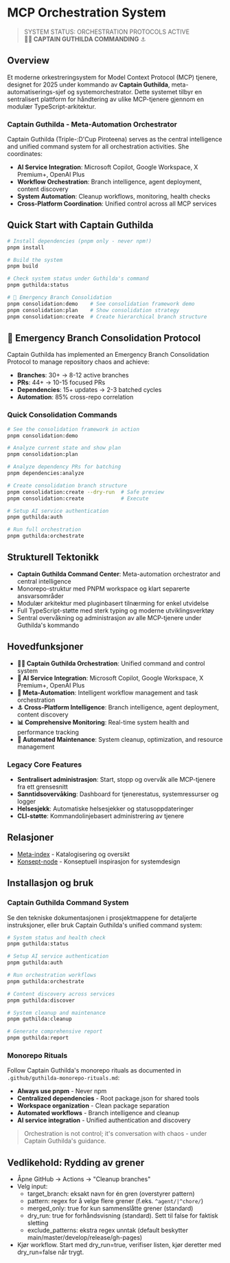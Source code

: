 # MCP Orchestration System

> SYSTEM STATUS: ORCHESTRATION PROTOCOLS ACTIVE  
> **🏴‍☠️ CAPTAIN GUTHILDA COMMANDING** ⚓

## Overview

Et moderne orkestreringsystem for Model Context Protocol (MCP) tjenere, designet for 2025 under kommando av **Captain Guthilda**, meta-automatiserings-sjef og systemorchestrator. Dette systemet tilbyr en sentralisert plattform for håndtering av ulike MCP-tjenere gjennom en modulær TypeScript-arkitektur.

### Captain Guthilda - Meta-Automation Orchestrator

Captain Guthilda (Triple-:D'Cup Piroteena) serves as the central intelligence and unified command system for all orchestration activities. She coordinates:

- **AI Service Integration**: Microsoft Copilot, Google Workspace, X Premium+, OpenAI Plus
- **Workflow Orchestration**: Branch intelligence, agent deployment, content discovery
- **System Automation**: Cleanup workflows, monitoring, health checks
- **Cross-Platform Coordination**: Unified control across all MCP services

## Quick Start with Captain Guthilda

```bash
# Install dependencies (pnpm only - never npm!)
pnpm install

# Build the system
pnpm build

# Check system status under Guthilda's command
pnpm guthilda:status

# 🚨 Emergency Branch Consolidation
pnpm consolidation:demo    # See consolidation framework demo
pnpm consolidation:plan    # Show consolidation strategy
pnpm consolidation:create  # Create hierarchical branch structure
```

## 🚨 Emergency Branch Consolidation Protocol

Captain Guthilda has implemented an Emergency Branch Consolidation Protocol to manage repository chaos and achieve:

- **Branches**: 30+ → 8-12 active branches
- **PRs**: 44+ → 10-15 focused PRs  
- **Dependencies**: 15+ updates → 2-3 batched cycles
- **Automation**: 85% cross-repo correlation

### Quick Consolidation Commands

```bash
# See the consolidation framework in action
pnpm consolidation:demo

# Analyze current state and show plan
pnpm consolidation:plan

# Analyze dependency PRs for batching
pnpm dependencies:analyze

# Create consolidation branch structure
pnpm consolidation:create --dry-run  # Safe preview
pnpm consolidation:create            # Execute

# Setup AI service authentication
pnpm guthilda:auth

# Run full orchestration
pnpm guthilda:orchestrate
```

## Strukturell Tektonikk

- **Captain Guthilda Command Center**: Meta-automation orchestrator and central intelligence
- Monorepo-struktur med PNPM workspace og klart separerte ansvarsområder  
- Modulær arkitektur med pluginbasert tilnærming for enkel utvidelse
- Full TypeScript-støtte med sterk typing og moderne utviklingsverktøy
- Sentral overvåkning og administrasjon av alle MCP-tjenere under Guthilda's kommando

## Hovedfunksjoner

- **🏴‍☠️ Captain Guthilda Orchestration**: Unified command and control system
- **🤖 AI Service Integration**: Microsoft Copilot, Google Workspace, X Premium+, OpenAI Plus
- **🎼 Meta-Automation**: Intelligent workflow management and task orchestration
- **⚓ Cross-Platform Intelligence**: Branch intelligence, agent deployment, content discovery
- **📊 Comprehensive Monitoring**: Real-time system health and performance tracking
- **🧹 Automated Maintenance**: System cleanup, optimization, and resource management

### Legacy Core Features
- **Sentralisert administrasjon**: Start, stopp og overvåk alle MCP-tjenere fra ett grensesnitt
- **Sanntidsovervåking**: Dashboard for tjenerestatus, systemressurser og logger
- **Helsesjekk**: Automatiske helsesjekker og statusoppdateringer
- **CLI-støtte**: Kommandolinjebasert administrering av tjenere

## Relasjoner

- [Meta-index](https://github.com/poisontr33s/poisontr33s) - Katalogisering og oversikt
- [Konsept-node](https://github.com/poisontr33s/PsychoNoir-Kontrapunkt) - Konseptuell inspirasjon for systemdesign

## Installasjon og bruk

### Captain Guthilda Command System

Se den tekniske dokumentasjonen i prosjektmappene for detaljerte instruksjoner, eller bruk Captain Guthilda's unified command system:

```bash
# System status and health check
pnpm guthilda:status

# Setup AI service authentication
pnpm guthilda:auth

# Run orchestration workflows
pnpm guthilda:orchestrate

# Content discovery across services
pnpm guthilda:discover

# System cleanup and maintenance
pnpm guthilda:cleanup

# Generate comprehensive report
pnpm guthilda:report
```

### Monorepo Rituals

Follow Captain Guthilda's monorepo rituals as documented in `.github/guthilda-monorepo-rituals.md`:

- **Always use pnpm** - Never npm
- **Centralized dependencies** - Root package.json for shared tools
- **Workspace organization** - Clean package separation
- **Automated workflows** - Branch intelligence and cleanup
- **AI service integration** - Unified authentication and discovery

> Orchestration is not control; it's conversation with chaos - under Captain Guthilda's guidance.

## Vedlikehold: Rydding av grener
- Åpne GitHub → Actions → "Cleanup branches"
- Velg input:
	- target_branch: eksakt navn for én gren (overstyrer pattern)
	- pattern: regex for å velge flere grener (f.eks. `^agent/|^chore/`)
	- merged_only: true for kun sammenslåtte grener (standard)
	- dry_run: true for forhåndsvisning (standard). Sett til false for faktisk sletting
	- exclude_patterns: ekstra regex unntak (default beskytter main/master/develop/release/gh-pages)
- Kjør workflow. Start med dry_run=true, verifiser listen, kjør deretter med dry_run=false når trygt.
